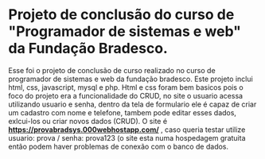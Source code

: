 # Projeto de conclusão do curso de "Programador de sistemas e web" da Fundação Bradesco.

Esse foi o projeto de conclusão de curso realizado no curso de programador de sistemas e web da fundação bradesco.
Este projeto inclui html, css, javascript, mysql e php.
Html e css foram bem basicos pois o foco do projeto era a funcionalidade do CRUD, no site o usuario acessa utilizando usuario e senha, dentro da tela de formulario ele é capaz de criar um cadastro com nome e telefone, tambem pode editar esses dados, exlcui-los ou criar novos dados (CRUD).
O site é **https://provabradsys.000webhostapp.com/** , caso queria testar utilize usuario: prova / senha: prova123  (o site esta numa hospedagem gratuita então podem haver problemas de conexão com o banco de dados.
